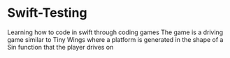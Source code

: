# Swift-Testing
Learning how to code in swift through coding games
The game is a driving game similar to Tiny Wings where a platform is generated in the shape of a Sin function that the player drives on
